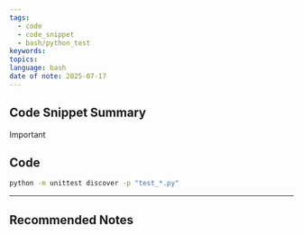 ```yaml
---
tags:
  - code
  - code_snippet
  - bash/python_test
keywords: 
topics: 
language: bash
date of note: 2025-07-17
---
```


## Code Snippet Summary

>[!important]


## Code

```bash
python -m unittest discover -p "test_*.py"
```




-----------
##  Recommended Notes

